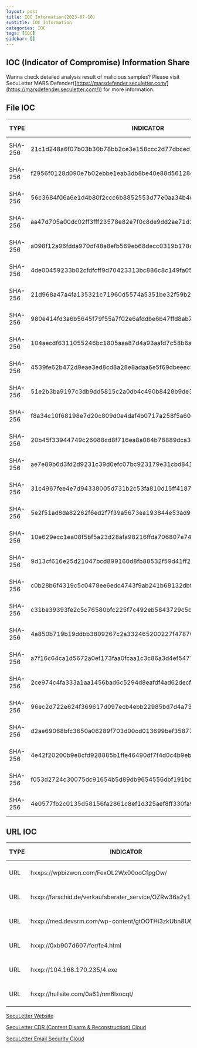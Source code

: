 ```yaml
---
layout: post
title: IOC Information(2023-07-10)
subtitle: IOC Information
categories: IOC
tags: [IOC]
sidebar: []
---
```


## **IOC (Indicator of Compromise) Information Share**

Wanna check detailed analysis result of malicious samples? Please visit SecuLetter MARS Defender([https://marsdefender.seculetter.com/](https://marsdefender.seculetter.com/)) for more information.

## File IOC

| TYPE | INDICATOR | Analysis Report |
| --- | --- | --- |
| SHA-256 | 21c1d248a6f07b03b30b78bb2ce3e158ccc2d77dbced1d1f2c3b2f41f865a07b | [MARS DEFENDER REPORT](https://marsdefender.seculetter.com/?hash=21c1d248a6f07b03b30b78bb2ce3e158ccc2d77dbced1d1f2c3b2f41f865a07b) |
| SHA-256 | f2956f0128d090e7b02ebbe1eab3db8be40e88d56128d87444f2dfeb100f2b48 | [MARS DEFENDER REPORT](https://marsdefender.seculetter.com/?hash=f2956f0128d090e7b02ebbe1eab3db8be40e88d56128d87444f2dfeb100f2b48) |
| SHA-256 | 56c3684f06a6e1d4b80f2ccc6b8852553d77e0aa34b4d7caca769f30a3c5142e | [MARS DEFENDER REPORT](https://marsdefender.seculetter.com/?hash=56c3684f06a6e1d4b80f2ccc6b8852553d77e0aa34b4d7caca769f30a3c5142e) |
| SHA-256 | aa47d705a00dc02ff3fff23578e82e7f0c8de9dd2ae71d317d3693e5495c709d | [MARS DEFENDER REPORT](https://marsdefender.seculetter.com/?hash=aa47d705a00dc02ff3fff23578e82e7f0c8de9dd2ae71d317d3693e5495c709d) |
| SHA-256 | a098f12a96fdda970df48a8efb569eb68decc0319b178d342b4cbba0c53b1406 | [MARS DEFENDER REPORT](https://marsdefender.seculetter.com/?hash=a098f12a96fdda970df48a8efb569eb68decc0319b178d342b4cbba0c53b1406) |
| SHA-256 | 4de00459233b02cfdfcff9d70423313bc886c8c149fa050205d2c3a04b6af551 | [MARS DEFENDER REPORT](https://marsdefender.seculetter.com/?hash=4de00459233b02cfdfcff9d70423313bc886c8c149fa050205d2c3a04b6af551) |
| SHA-256 | 21d968a47a4fa135321c71960d5574a5351be32f59b2795355ee2343935edc03 | [MARS DEFENDER REPORT](https://marsdefender.seculetter.com/?hash=21d968a47a4fa135321c71960d5574a5351be32f59b2795355ee2343935edc03) |
| SHA-256 | 980e414fd3a6b5645f79f55a7f02e6afddbe6b47ffd8ab74b45013e04b8e39c9 | [MARS DEFENDER REPORT](https://marsdefender.seculetter.com/?hash=980e414fd3a6b5645f79f55a7f02e6afddbe6b47ffd8ab74b45013e04b8e39c9) |
| SHA-256 | 104aecdf6311055246bc1805aaa87d4a93aafd7c58b6ac3b5bf50f0d218a5ebf | [MARS DEFENDER REPORT](https://marsdefender.seculetter.com/?hash=104aecdf6311055246bc1805aaa87d4a93aafd7c58b6ac3b5bf50f0d218a5ebf) |
| SHA-256 | 4539fe62b472d9eae3ed8cd8a28e8adaa6e5f69dbeeec5d5ff1b5cffb53da9fa | [MARS DEFENDER REPORT](https://marsdefender.seculetter.com/?hash=4539fe62b472d9eae3ed8cd8a28e8adaa6e5f69dbeeec5d5ff1b5cffb53da9fa) |
| SHA-256 | 51e2b3ba9197c3db9dd5815c2a0db4c490b8428b9de3c7d1c2adee2cf402844c | [MARS DEFENDER REPORT](https://marsdefender.seculetter.com/?hash=51e2b3ba9197c3db9dd5815c2a0db4c490b8428b9de3c7d1c2adee2cf402844c) |
| SHA-256 | f8a34c10f68198e7d20c809d0e4daf4b0717a258f5a60542482a298beedc6a17 | [MARS DEFENDER REPORT](https://marsdefender.seculetter.com/?hash=f8a34c10f68198e7d20c809d0e4daf4b0717a258f5a60542482a298beedc6a17) |
| SHA-256 | 20b45f33944749c26088cd8f716ea8a084b78889dca369870d94f1e79fd0e7f4 | [MARS DEFENDER REPORT](https://marsdefender.seculetter.com/?hash=20b45f33944749c26088cd8f716ea8a084b78889dca369870d94f1e79fd0e7f4) |
| SHA-256 | ae7e89b6d3fd2d9231c39d0efc07bc923179e31cbd84119fc46fe4265d6cb7f9 | [MARS DEFENDER REPORT](https://marsdefender.seculetter.com/?hash=ae7e89b6d3fd2d9231c39d0efc07bc923179e31cbd84119fc46fe4265d6cb7f9) |
| SHA-256 | 31c4967fee4e7d94338005d731b2c53fa810d15ff4187bba0c9c167ba1b02f53 | [MARS DEFENDER REPORT](https://marsdefender.seculetter.com/?hash=31c4967fee4e7d94338005d731b2c53fa810d15ff4187bba0c9c167ba1b02f53) |
| SHA-256 | 5e2f51ad8da82262f6ed2f7f39a5673ea193844e53ad9b3ab6ad9e8328dd80aa | [MARS DEFENDER REPORT](https://marsdefender.seculetter.com/?hash=5e2f51ad8da82262f6ed2f7f39a5673ea193844e53ad9b3ab6ad9e8328dd80aa) |
| SHA-256 | 10e629ecc1ea08f5bf5a23d28afa98216ffda706807e741871f97472776433eb | [MARS DEFENDER REPORT](https://marsdefender.seculetter.com/?hash=10e629ecc1ea08f5bf5a23d28afa98216ffda706807e741871f97472776433eb) |
| SHA-256 | 9d13cf616e25d21047bcd899160d8fb88532f59d41ff244ce1c85318e89102c3 | [MARS DEFENDER REPORT](https://marsdefender.seculetter.com/?hash=9d13cf616e25d21047bcd899160d8fb88532f59d41ff244ce1c85318e89102c3) |
| SHA-256 | c0b28b6f4319c5c0478ee6edc4743f9ab241b68132dbf060b92c38ceee765771 | [MARS DEFENDER REPORT](https://marsdefender.seculetter.com/?hash=c0b28b6f4319c5c0478ee6edc4743f9ab241b68132dbf060b92c38ceee765771) |
| SHA-256 | c31be39393fe2c5c76580bfc225f7c492eb5843729c5dcfb9a6e579ca6cb07db | [MARS DEFENDER REPORT](https://marsdefender.seculetter.com/?hash=c31be39393fe2c5c76580bfc225f7c492eb5843729c5dcfb9a6e579ca6cb07db) |
| SHA-256 | 4a850b719b19ddbb3809267c2a332465200227f4787021d3db0be28300f86efd | [MARS DEFENDER REPORT](https://marsdefender.seculetter.com/?hash=4a850b719b19ddbb3809267c2a332465200227f4787021d3db0be28300f86efd) |
| SHA-256 | a7f16c64ca1d5672a0ef173faa0fcaa1c3c86a3d4ef5477fb78a1c5699b1ba77 | [MARS DEFENDER REPORT](https://marsdefender.seculetter.com/?hash=a7f16c64ca1d5672a0ef173faa0fcaa1c3c86a3d4ef5477fb78a1c5699b1ba77) |
| SHA-256 | 2ce974c4fa333a1aa1456bad6c5294d8eafdf4ad62decf1ffb75b5bacebb29da | [MARS DEFENDER REPORT](https://marsdefender.seculetter.com/?hash=2ce974c4fa333a1aa1456bad6c5294d8eafdf4ad62decf1ffb75b5bacebb29da) |
| SHA-256 | 96ec2d722e624f369617d097ecb4ebb22985bd7d4a73b499c4a59dfc910919dc | [MARS DEFENDER REPORT](https://marsdefender.seculetter.com/?hash=96ec2d722e624f369617d097ecb4ebb22985bd7d4a73b499c4a59dfc910919dc) |
| SHA-256 | d2ae69068bfc3650a06289f703d00cd013699bef35877bae80dc18c524b22a3d | [MARS DEFENDER REPORT](https://marsdefender.seculetter.com/?hash=d2ae69068bfc3650a06289f703d00cd013699bef35877bae80dc18c524b22a3d) |
| SHA-256 | 4e42f20200b9e8cfd928885b1ffe46490df7f4d0c4b9ebec2b34606a1656a521 | [MARS DEFENDER REPORT](https://marsdefender.seculetter.com/?hash=4e42f20200b9e8cfd928885b1ffe46490df7f4d0c4b9ebec2b34606a1656a521) |
| SHA-256 | f053d2724c30075dc91654b5d89db9654556dbf191bc02ab2499aed7751768f3 | [MARS DEFENDER REPORT](https://marsdefender.seculetter.com/?hash=f053d2724c30075dc91654b5d89db9654556dbf191bc02ab2499aed7751768f3) |
| SHA-256 | 4e0577fb2c0135d58156fa2861c8ef1d325aef8ff330fa98c990539daa799560 | [MARS DEFENDER REPORT](https://marsdefender.seculetter.com/?hash=4e0577fb2c0135d58156fa2861c8ef1d325aef8ff330fa98c990539daa799560) |


## URL IOC

| TYPE | INDICATOR | Analysis Report |
| --- | --- | --- |
| URL | hxxps://wpbizwon.com/FexOL2Wx00ooCfpgOw/ | [MARS DEFENDER REPORT](https://marsdefender.seculetter.com/?hash=56c3684f06a6e1d4b80f2ccc6b8852553d77e0aa34b4d7caca769f30a3c5142e) |
| URL | hxxp://farschid.de/verkaufsberater_service/OZRw36a2y1CH2clUzY/ | [MARS DEFENDER REPORT](https://marsdefender.seculetter.com/?hash=aa47d705a00dc02ff3fff23578e82e7f0c8de9dd2ae71d317d3693e5495c709d) |
| URL | hxxp://med.devsrm.com/wp-content/gtOOTHi3zkUbn8U6/ | [MARS DEFENDER REPORT](https://marsdefender.seculetter.com/?hash=a098f12a96fdda970df48a8efb569eb68decc0319b178d342b4cbba0c53b1406) |
| URL | hxxp://0xb907d607/fer/fe4.html | [MARS DEFENDER REPORT](https://marsdefender.seculetter.com/?hash=4539fe62b472d9eae3ed8cd8a28e8adaa6e5f69dbeeec5d5ff1b5cffb53da9fa) |
| URL | hxxp://104.168.170.235/4.exe | [MARS DEFENDER REPORT](https://marsdefender.seculetter.com/?hash=31c4967fee4e7d94338005d731b2c53fa810d15ff4187bba0c9c167ba1b02f53) |
| URL | hxxp://hullsite.com/0a61/nm6lxocqt/ | [MARS DEFENDER REPORT](https://marsdefender.seculetter.com/?hash=96ec2d722e624f369617d097ecb4ebb22985bd7d4a73b499c4a59dfc910919dc) |


[SecuLetter Website](https://global.seculetter.com/)

[SecuLetter CDR (Content Disarm & Reconstruction) Cloud](https://aws.amazon.com/marketplace/pp/prodview-rojjj6xvqijfk)

[SecuLetter Email Security Cloud](https://aws.amazon.com/marketplace/pp/prodview-ndwijdxk7iobk)

